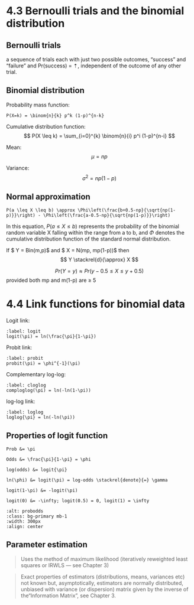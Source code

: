 

# 4.3 Bernoulli trials and the binomial distribution
## Bernoulli trials
a sequence of trials each with just two possible outcomes, “success” and “failure” and Pr(success) = ⇡, independent of the outcome of any other trial.
## Binomial distribution

Probability mass function:
```{math}
P(X=k) = \binom{n}{k} p^k (1-p)^{n-k}
```

Cumulative distribution function:
$$
P(X \leq k) = \sum_{i=0}^{k} \binom{n}{i} p^i (1-p)^{n-i}
$$

Mean:
$$
\mu = np
$$

Variance:
$$
\sigma^2 = np(1-p)
$$

## Normal approximation
```{math}
P(a \leq X \leq b) \approx \Phi\left(\frac{b+0.5-np}{\sqrt{np(1-p)}}\right) - \Phi\left(\frac{a-0.5-np}{\sqrt{np(1-p)}}\right)
```
In this equation, $P(a \leq X \leq b)$ represents the probability of the binomial random variable X falling within the range from a to b, and $\Phi$ denotes the cumulative distribution function of the standard normal distribution.


If $ Y = Bin(m,p)$ and $ X = N(mp, mp(1-p))$ then $$ Y \stackrel{d}{\approx} X $$

$$ Pr(Y = y) \approx Pr(y - 0.5 \leq X \leq y + 0.5) $$
provided both mp and m(1-p) are $\geq$ 5

# 4.4 Link functions for binomial data
Logit link:
```{math}
:label: logit
logit(\pi) = ln(\frac{\pi}{1-\pi})
```
Probit link:
```{math}
:label: probit
probit(\pi) = \phi^{-1}(\pi)
```
Complementary log-log:
```{math}
:label: cloglog
comploglog(\pi) = ln(-ln(1-\pi))
```
log-log link:
```{math}
:label: loglog
loglog{\pi} = ln(-ln(\pi))
```

## Properties of logit function

```{math}
Prob &= \pi

Odds &= \frac{\pi}{1-\pi} = \phi

log(odds) &= logit{\pi}

ln(\phi) &= logit(\pi) = log-odds \stackrel{denote}{=} \gamma

logit(1-\pi) &= -logit(\pi)

logit(0) &= -\infty; logit(0.5) = 0, logit(1) = \infty

```
```{image} /image/probodds.png
:alt: probodds
:class: bg-primary mb-1
:width: 300px
:align: center
```

## Parameter estimation

> Uses the method of maximum likelihood (iteratively reweighted least squares or IRWLS — see Chapter 3)

> Exact properties of estimators (distributions, means, variances etc) not known but, asymptotically, estimators are normally distributed, unbiased with variance (or dispersion) matrix given by the inverse of the“Information Matrix”, see Chapter 3.
